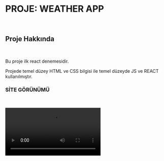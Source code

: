 <h1> PROJE: WEATHER APP </h1> </br>

<h2> Proje Hakkında </h2> </br>

<p> Bu proje ilk react denemesidir. </br>

Projede temel düzey HTML ve CSS bilgisi ile temel düzeyde JS ve REACT kullanılmıştır.

<h3> SİTE GÖRÜNÜMÜ </h3> </br>

![](https://github.com/MFKORKMAZ42/weather-REACT-project/blob/master/weather/weather.mp4) </br> </br>
